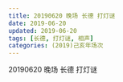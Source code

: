 ```yaml
---
title: 20190620 晚场 长德 打灯谜
date: 2019-06-20
updated: 2019-06-20
tags: [长德, 打灯谜, 相声]
categories: (2019)己亥年场次
---
```

20190620 晚场 长德 打灯谜

